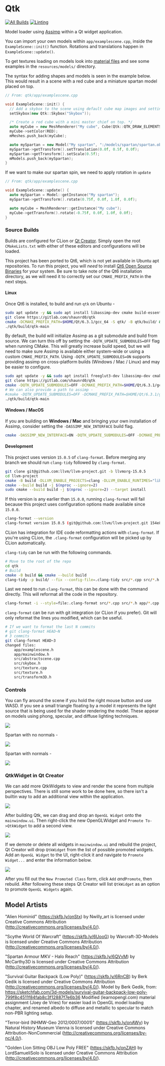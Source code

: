 # Qtk
[![All Builds](https://github.com/shaunrd0/qtk/actions/workflows/all-builds.yml/badge.svg)](https://github.com/shaunrd0/qtk/actions/workflows/all-builds.yml)
[![Linting](https://github.com/shaunrd0/qtk/actions/workflows/linting.yml/badge.svg)](https://github.com/shaunrd0/qtk/actions/workflows/linting.yml)

Model loader using [Assimp](https://assimp.org/) within a Qt widget application.

You can import your own models within `app/examplescene.cpp`, inside the
`ExampleScene::init()` function. Rotations and translations
happen in `ExampleScene::update()`.

To get textures loading on models look into [material files](http://www.paulbourke.net/dataformats/mtl/)
and see some examples in the `resources/models/` directory.

The syntax for adding shapes and models is seen in the example below.
This would result in a scene with a red cube and a miniature spartan model placed on top.

```C++
// From: qtk/app/examplescene.cpp

void ExampleScene::init() {
  // Add a skybox to the scene using default cube map images and settings.
  setSkybox(new Qtk::Skybox("Skybox"));

  /* Create a red cube with a mini master chief on top. */
  auto myCube = new MeshRenderer("My cube", Cube(Qtk::QTK_DRAW_ELEMENTS));
  myCube->setColor(RED);
  mMeshes.push_back(myCube);

  auto mySpartan = new Model("My spartan", ":/models/spartan/spartan.obj");
  mySpartan->getTransform().setTranslation(0.0f, 0.5f, 0.0f);
  mySpartan->getTransform().setScale(0.5f);
  mModels.push_back(mySpartan);
}
```

If we want to make our spartan spin, we need to apply rotation in `update`

```C++
// From: qtk/app/examplescene.cpp

void ExampleScene::update() {
  auto mySpartan = Model::getInstance("My spartan");
  mySpartan->getTransform().rotate(0.75f, 0.0f, 1.0f, 0.0f);

  auto myCube = MeshRenderer::getInstance("My cube");
  myCube->getTransform().rotate(-0.75f, 0.0f, 1.0f, 0.0f);
}
```

### Source Builds

Builds are configured for CLion or [Qt Creator](https://github.com/qt-creator/qt-creator).
Simply open the root `CMakeLists.txt` with either of these editors and configurations will be loaded.

This project has been ported to Qt6, which is not yet available in Ubuntu apt repositories.
To run this project, you will *need* to install [Qt6 Open Source Binaries](https://www.qt.io/download-qt-installer) for your system.
Be sure to take note of the Qt6 installation directory, as we will need it to correctly set our `CMAKE_PREFIX_PATH` in the next steps.

#### Linux

Once Qt6 is installed, to build and run `qtk` on Ubuntu -
```bash
sudo apt update -y && sudo apt install libassimp-dev cmake build-essential git
git clone https://gitlab.com/shaunrd0/qtk
cmake -DCMAKE_PREFIX_PATH=$HOME/Qt/6.3.1/gcc_64 -S qtk/ -B qtk/build/ && cmake --build qtk/build/ -j $(nproc --ignore=2) --target qtk-main
./qtk/build/qtk-main
```

By default, the build will initialize Assimp as a git submodule and build from source.
We can turn this off by setting the `-DQTK_UPDATE_SUBMODULES=OFF` flag when running CMake.
This will greatly increase build speed, but we will need to make sure Assimp is available either system-wide or using a custom `CMAKE_PREFIX_PATH`.
Using `-DQTK_UPDATE_SUBMODULES=ON` supports providing assimp on cross-platform builds (Windows / Mac / Linux) and may be easier to configure.

```bash
sudo apt update -y && sudo apt install freeglut3-dev libassimp-dev cmake build-essential git
git clone https://gitlab.com/shaunrd0/qtk
cmake -DQTK_UPDATE_SUBMODULES=OFF -DCMAKE_PREFIX_PATH=$HOME/Qt/6.3.1/gcc_64 -S qtk/ -B qtk/build/ && cmake --build qtk/build/ -j $(nproc --ignore=2) --target qtk-main
# We can also provide a path to assimp -
#cmake -DQTK_UPDATE_SUBMODULES=OFF -DCMAKE_PREFIX_PATH=$HOME/Qt/6.3.1/gcc_64;/path/to/assimp/ -S qtk/ -B qtk/build/ && cmake --build qtk/build/ -j $(nproc --ignore=2) --target qtk-main
./qtk/build/qtk-main
```

#### Windows / MacOS

If you are building on **Windows / Mac** and bringing your own installation of Assimp, consider setting the `-DASSIMP_NEW_INTERFACE` build flag.
```bash
cmake -DASSIMP_NEW_INTERFACE=ON -DQTK_UPDATE_SUBMODULES=OFF -DCMAKE_PREFIX_PATH=$HOME/Qt/6.3.1/gcc_64;/path/to/assimp/ -S qtk/ -B qtk/build/ && cmake --build qtk/build/ -j $(nproc --ignore=2) --target qtk-main
```


#### Development

This project uses version `15.0.5` of `clang-format`.
Before merging any branch we should run `clang-tidy` followed by `clang-format`.

```bash
git clone git@github.com:llvm/llvm-project.git -b llvmorg-15.0.5
cd llvm-project
cmake -B build -DLLVM_ENABLE_PROJECTS=clang -DLLVM_ENABLE_RUNTIMES="libcxx;libcxxabi" -DCMAKE_BUILD_TYPE=Release -G "Unix Makefiles" llvm
cmake --build build -j $(nproc --ignore=2)
sudo cmake --build build -j $(nproc --ignore=2) --target install
```

If this version is any earlier than `15.0.0`, running `clang-format` will fail because this project uses configuration options made available since `15.0.0`.

```bash
clang-format --version
clang-format version 15.0.5 (git@github.com:llvm/llvm-project.git 154e88af7ec97d9b9f389e55d45bf07108a9a097)
```

CLion has integration for IDE code reformatting actions with `clang-format`.
If you're using CLion, the `.clang-format` configuration will be picked up by CLion automatically.

`clang-tidy` can be run with the following commands.

```bash
# Move to the root of the repo
cd qtk
# Build
cmake -B build && cmake --build build 
clang-tidy -p build/ --fix --config-file=.clang-tidy src/*.cpp src/*.h app/*.cpp app/*.h
```

Last we need to run `clang-format`, this can be done with the command directly.
This will reformat all the code in the repository.

```bash
clang-format -i --style=file:.clang-format src/*.cpp src/*.h app/*.cpp app/*.h
```

`clang-format` can be run with git integration (or CLion if you prefer).
Git will only reformat the lines you modified, which can be useful.

```bash
# If we want to format the last N commits
# git clang-format HEAD~N
# 3 commits
git clang-format HEAD~3
changed files:
    app/examplescene.h
    app/mainwindow.h
    src/abstractscene.cpp
    src/skybox.h
    src/texture.cpp
    src/texture.h
    src/transform3D.h
```

### Controls

You can fly around the scene if you hold the right mouse button and use WASD.
If you see a small triangle floating by a model it represents the light source
that is being used for the shader rendering the model. These appear on models
using phong, specular, and diffuse lighting techniques.

![](resources/screenshot.png)

Spartan with no normals -

![](resources/spartan-specular.png)

Spartan with normals -

![](resources/spartan-normals.png)


### QtkWidget in Qt Creator

We can add more QtkWidgets to view and render the scene from multiple perspectives.
There is still some work to be done here, so there isn't a builtin way to add an additional view within the application.

![](resources/qtk-views.png)

After building Qtk, we can drag and drop an `OpenGL Widget` onto the `mainwindow.ui`.
Then right-click the new OpenGLWidget and `Promote To->QtkWidget` to add a second view.

![](resources/qtk-views-setup.png)

If we demote or delete all widgets in `mainwindow.ui` and rebuild the project, Qt Creator will drop `QtkWidget` from the list of possible promoted widgets.
Add an `OpenGL Widget` to the UI, right-click it and navigate to `Promote Widget...` and enter the information below.

![](resources/qtk-reference.png)

After you fill out the `New Promoted Class` form, click `Add` *and*`Promote`, then rebuild.
After following these steps Qt Creator will list `QtkWidget` as an option to promote `OpenGL Widgets` again.


## Model Artists

"Alien Hominid" (https://skfb.ly/onStx) by Nwilly_art is licensed under Creative Commons Attribution (http://creativecommons.org/licenses/by/4.0/).

"Scythe World Of Warcraft" (https://skfb.ly/6UooG) by Warcraft-3D-Models is licensed under Creative Commons Attribution (http://creativecommons.org/licenses/by/4.0/).

"Spartan Armour MKV - Halo Reach" (https://skfb.ly/6QVvM) by McCarthy3D is licensed under Creative Commons Attribution (http://creativecommons.org/licenses/by/4.0/).

"Survival Guitar Backpack (Low Poly)" (https://skfb.ly/6RnCB) by Berk Gedik is licensed under Creative Commons Attribution (http://creativecommons.org/licenses/by/4.0/).
Model by Berk Gedik, from: https://sketchfab.com/3d-models/survival-guitar-backpack-low-poly-799f8c4511f84fab8c3f12887f7e6b36
Modified (learnopengl.com) material assignment (Joey de Vries) for easier load in OpenGL model loading chapter, and renamed albedo to diffuse and metallic to specular to match non-PBR lighting setup.

"Terror-bird (NHMW-Geo 2012/0007/0001)" (https://skfb.ly/onAWy) by Natural History Museum Vienna is licensed under Creative Commons Attribution-NonCommercial (http://creativecommons.org/licenses/by-nc/4.0/).

"Golden Lion Sitting OBJ Low Poly FREE" (https://skfb.ly/onZAH) by LordSamueliSolo is licensed under Creative Commons Attribution (http://creativecommons.org/licenses/by/4.0/).
